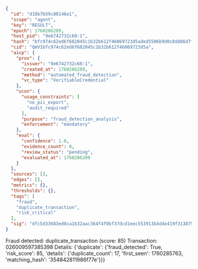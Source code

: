 ```json
{
  "id": "d18b7b59c80146e1",
  "scope": "agent",
  "key": "RESULT",
  "epoch": 1760286209,
  "host_pid": "9e6742732c60:1",
  "hash": "bfc974c62ed6f682045c1b32b612f46069723d5aded5506b9d0c8dd86d7f1e19",
  "cid": "QmV1bfc974c62ed6f682045c1b32b612f46069723d5a",
  "aicp": {
    "prov": {
      "issuer": "9e6742732c60:1",
      "created_at": 1760286209,
      "method": "automated_fraud_detection",
      "vc_type": "VerifiableCredential"
    },
    "ucon": {
      "usage_constraints": [
        "no_pii_export",
        "audit_required"
      ],
      "purpose": "fraud_detection_analysis",
      "enforcement": "mandatory"
    },
    "eval": {
      "confidence": 1.0,
      "evidence_count": 0,
      "review_status": "pending",
      "evaluated_at": 1760286209
    }
  },
  "sources": [],
  "edges": [],
  "metrics": {},
  "thresholds": {},
  "tags": [
    "fraud",
    "duplicate_transaction",
    "risk_critical"
  ],
  "sig": "dfc5d33683ed0ca1b32aac364f4f0bf37dcd1eec553913b4d4e419f313875721"
}
```

Fraud detected: duplicate_transaction (score: 85)
Transaction: 026009597385398
Details: {'duplicate': {'fraud_detected': True, 'risk_score': 85, 'details': {'duplicate_count': 17, 'first_seen': 1760285763, 'matching_hash': '354842811986f77e'}}}